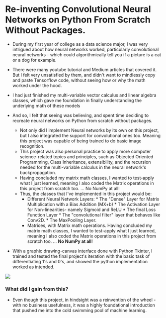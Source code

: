 # Re-inventing Convolutional Neural Networks on Python From Scratch Without Packages.

* During my first year of college as a data science major, I was very intrigued about how neural networks worked, particularly convolutional neural networks - which could algorithmically tell you if a picture is a cat or a dog for example. 
* There were many youtube tutorial and Medium articles that covered it. But I felt very unsatisfied by them, and didn't want to mindlessly copy and paste Tensorflow code, without seeing how or why the math worked under the hood.
* I had just finished my multi-variable vector calculus and linear algebra classes, which gave me foundation in finally understanding the underlying math of these models
* And so, I felt that seeing was believing, and spent time deciding to recreate neural networks on Python from scratch without packages. 
    * Not only did I implement Neural networks by its own on this project, but I also integrated the support for convolutional ones too. Meaning this project was capable of being trained to do basic image recognition.
    * This project was also personal practice to apply more computer science-related topics and principles, such as Objected Oriented Programming, Class Inheritance, extensibility, and the recursion needed for the multi-variable calculus in the neural network's backpropagation.
    * Having concluded my matrix math classes, I wanted to test-apply what I just learned, meaning I also coded the Matrix operations in this project from scratch too. ... No NumPy at all!
    * Thus, the classes that I've implemented in this project would be:
         * Different Neural Network Layers:
               * The "Dense" Layer for Matrix Multiplication with a Bias Addition (MX+b)
               * The Activation Layer for Non-linearities- namely Sigmoid and ReLU
               * The final Loss Function Layer
               * The "convolutional filter" layer that behaves like Conv2D.
               * The MaxPooling Layer.
         * Matrices, with Matrix math operations. Having concluded my matrix math classes, I wanted to test-apply what I just learned, meaning I also coded the Matrix operations in this project from scratch too. ... **No NumPy at all**!

* With a graphic drawing-canvas interface done with Python Tkinter, I trained and tested the final project's iteration with the basic task of differentiating 1's and 0's, and showed the python implementation worked as intended.

![](images/images_HomemadeTF/bootlegCNN_demo_gif.gif)

### What did I gain from this?
* Even though this project, in hindsight was a reinvention of the wheel -with no business usefulness, it was a highly foundational introduction that pushed me into the cold swimming pool of machine learning. 
